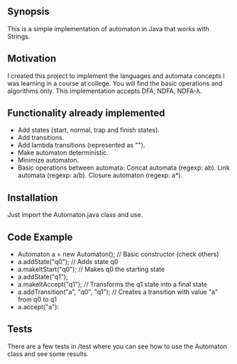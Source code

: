 ## Synopsis

This is a simple implementation of automaton in Java that works with Strings.

## Motivation

I created this project to implement the languages and automata concepts I was learning in a course at college. You will find the basic operations and algorithms only.
This implementation accepts DFA, NDFA, NDFA-λ.

## Functionality already implemented

* Add states (start, normal, trap and finish states).
* Add transitions.
* Add lambda transitions (represented as "").
* Make automaton deterministic.
* Minimize automaton.
* Basic operations between automata:
	Concat automata (regexp: ab).
	Link automata (regexp: a/b).
	Closure automaton (regexp: a*).

## Installation

Just import the Automaton.java class and use.

## Code Example

* Automaton a = new Automaton(); // Basic constructor (check others)
* a.addState("q0"); // Adds state q0
* a.makeItStart("q0"); // Makes q0 the starting state
* a.addState("q1");
* a.makeItAccept("q1"); // Transforms the q1 state into a final state
* a.addTransition("a", "q0", "q1"); // Creates a transition with value "a" from q0 to q1
* a.accept("a"):

## Tests

There are a few tests in /test where you can see how to use the Automaton class and see some results.
